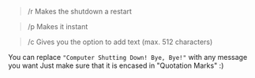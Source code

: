 > /r 
Makes the shutdown a restart

> /p 
Makes it instant

>/c 
Gives you the option to add text (max. 512 characters)

You can replace `"Computer Shutting Down! Bye, Bye!"` with any message you want
Just make sure that it is encased in "Quotation Marks" :)
